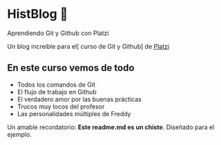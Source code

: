 # HistBlog 💚
Aprendiendo Git y Github con Platzi

Un blog increíble para el[ curso de Git y Github] de [Platzi](https://platzi.com/ "Platzi")

## En este curso vemos de todo
* Todos los comandos de Git
* El flujo de trabajo en Github
* El verdadero amor por las buenas prácticas
* Trucos muy locos del profesor
* Las personalidades múltiples de Freddy

Un amable recordatorio: **Este readme.md es un chiste**.  Diseñado para el ejemplo.